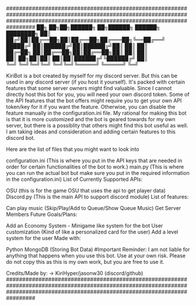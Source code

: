 
#################################################################################################################################################################################
██╗  ██╗██╗██████╗ ██╗██████╗  ██████╗ ████████╗
██║ ██╔╝██║██╔══██╗██║██╔══██╗██╔═══██╗╚══██╔══╝
█████╔╝ ██║██████╔╝██║██████╔╝██║   ██║   ██║   
██╔═██╗ ██║██╔══██╗██║██╔══██╗██║   ██║   ██║   
██║  ██╗██║██║  ██║██║██████╔╝╚██████╔╝   ██║   
╚═╝  ╚═╝╚═╝╚═╝  ╚═╝╚═╝╚═════╝  ╚═════╝    ╚═╝   

KiriBot is a bot created by myself for my discord server. But this can be used in any discord server (if you host it yourself). It's packed with certain features that some server owners might find valuable. Since I cannot directly host this bot for you, you will need your own discord token. Some of the API features that the bot offers might require you to get your own API token/key for it if you want the feature. Otherwise, you can disable the feature manually in the configuration.ini file. My rational for making this bot is that it is more customized and the bot is geared towards for my own server, but there is a possiblity that others might find this bot useful as well. I am taking ideas and consideration and adding certain features to this discord bot.

Here are the list of files that you might want to look into

configuration.ini (This is where you put in the API keys that are needed in order for certain functionalities of the bot to work.)
main.py (This is where you can run the actual bot but make sure you put in the required information in the configuration.ini)
List of Currently Supported APIs:

OSU (this is for the game OSU that uses the api to get player data)
Discord.py (This is the main API to support discord module)
List of features:

Can play music (Skip/Play/Add to Queue/Show Queue Music)
Get Server Members
Future Goals/Plans:

Add an Economy System - Minigame like system for the bot
User customization (Kind of like a personalized card for the user)
Add a level system for the user
Made with:

Python
MongoDB (Storing Bot Data)
#Important Reminder: I am not liable for anything that happens when you use this bot. Use at your own risk. Please do not copy this as this is my own work, but you are free to use it.

Credits/Made by: -> KiriHyper/jasonw30 (discord/github)
#################################################################################################################################################################################
